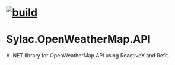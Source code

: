 # [![build](https://github.com/sylac/Sylac.OpenWeatherMap.API/actions/workflows/ci-cd.yml/badge.svg)](https://github.com/sylac/Sylac.OpenWeatherMap.API/actions/workflows/ci-cd.yml)

# Sylac.OpenWeatherMap.API
A .NET library for OpenWeatherMap API using ReactiveX and Refit.
